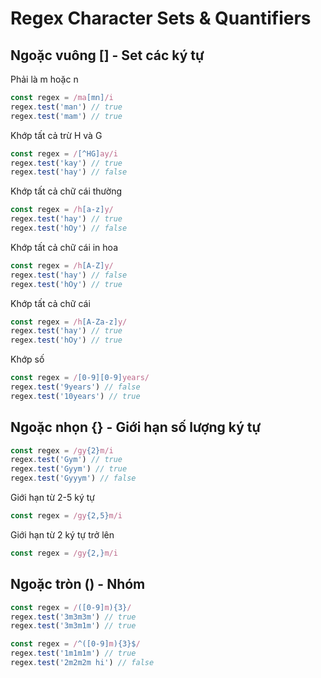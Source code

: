 # Regex Character Sets & Quantifiers

## Ngoặc vuông [] - Set các ký tự

Phải là m hoặc n

```javascript
const regex = /ma[mn]/i
regex.test('man') // true
regex.test('mam') // true
```

Khớp tất cả trừ H và G

```javascript
const regex = /[^HG]ay/i
regex.test('kay') // true
regex.test('hay') // false
```

Khớp tất cả chữ cái thường

```javascript
const regex = /h[a-z]y/
regex.test('hay') // true
regex.test('hOy') // false
```

Khớp tất cả chữ cái in hoa

```javascript
const regex = /h[A-Z]y/
regex.test('hay') // false
regex.test('hOy') // true
```

Khớp tất cả chữ cái

```javascript
const regex = /h[A-Za-z]y/
regex.test('hay') // true
regex.test('hOy') // true
```

Khớp số

```javascript
const regex = /[0-9][0-9]years/
regex.test('9years') // false
regex.test('10years') // true
```

## Ngoặc nhọn {} - Giới hạn số lượng ký tự

```javascript
const regex = /gy{2}m/i
regex.test('Gym') // true
regex.test('Gyym') // true
regex.test('Gyyym') // false
```

Giới hạn từ 2-5 ký tự

```javascript
const regex = /gy{2,5}m/i
```

Giới hạn từ 2 ký tự trở lên

```javascript
const regex = /gy{2,}m/i
```

## Ngoặc tròn () - Nhóm

```javascript
const regex = /([0-9]m){3}/
regex.test('3m3m3m') // true
regex.test('3m3m1m') // true
```

```javascript
const regex = /^([0-9]m){3}$/
regex.test('1m1m1m') // true
regex.test('2m2m2m hi') // false
```
